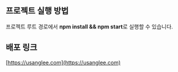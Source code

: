 ## 프로젝트 실행 방법
프로젝트 루트 경로에서 **npm install && npm start**로 실행할 수 있습니다.

## 배포 링크
[https://usanglee.com](https://usanglee.com)
